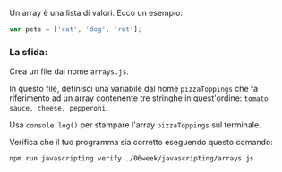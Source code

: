 Un array è una lista di valori. Ecco un esempio:

```js
var pets = ['cat', 'dog', 'rat'];
```

### La sfida:

Crea un file dal nome `arrays.js`.

In questo file, definisci una variabile dal nome `pizzaToppings` che fa riferimento ad un array contenente tre stringhe in quest'ordine: `tomato sauce, cheese, pepperoni`.

Usa `console.log()` per stampare l'array `pizzaToppings` sul terminale.

Verifica che il tuo programma sia corretto eseguendo questo comando:

```bash
npm run javascripting verify ./06week/javascripting/arrays.js
```
